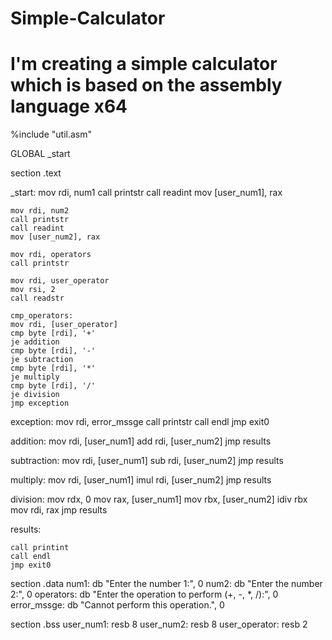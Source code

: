# Simple-Calculator
# I'm creating a simple calculator which is based on the assembly language x64
%include "util.asm"

GLOBAL _start

section .text

_start:
    mov rdi, num1
    call printstr
    call readint
    mov [user_num1], rax

    mov rdi, num2
    call printstr
    call readint
    mov [user_num2], rax

    mov rdi, operators
    call printstr

    mov rdi, user_operator
    mov rsi, 2
    call readstr

    cmp_operators:
    mov rdi, [user_operator]
    cmp byte [rdi], '+'
    je addition
    cmp byte [rdi], '-'
    je subtraction
    cmp byte [rdi], '*'
    je multiply
    cmp byte [rdi], '/'
    je division
    jmp exception

exception:
    mov rdi, error_mssge
    call printstr
    call endl
    jmp exit0

addition:
    mov rdi, [user_num1]
    add rdi, [user_num2]
    jmp results

subtraction:
    mov rdi, [user_num1]
    sub rdi, [user_num2]
    jmp results

multiply:
    mov rdi, [user_num1]
    imul rdi, [user_num2]
    jmp results

division:
    mov rdx, 0
    mov rax, [user_num1]
    mov rbx, [user_num2]
    idiv rbx
    mov rdi, rax
    jmp results

results:

    call printint
    call endl
    jmp exit0

section .data
    num1: db "Enter the number 1:", 0
    num2: db "Enter the number 2:", 0
    operators: db "Enter the operation to perform (+, -, *, /):", 0
    error_mssge: db "Cannot perform this operation.", 0

section .bss
    user_num1: resb 8
    user_num2: resb 8
    user_operator: resb 2
